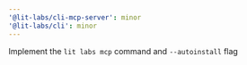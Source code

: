 ```yaml
---
'@lit-labs/cli-mcp-server': minor
'@lit-labs/cli': minor
---
```


Implement the `lit labs mcp` command and `--autoinstall` flag
